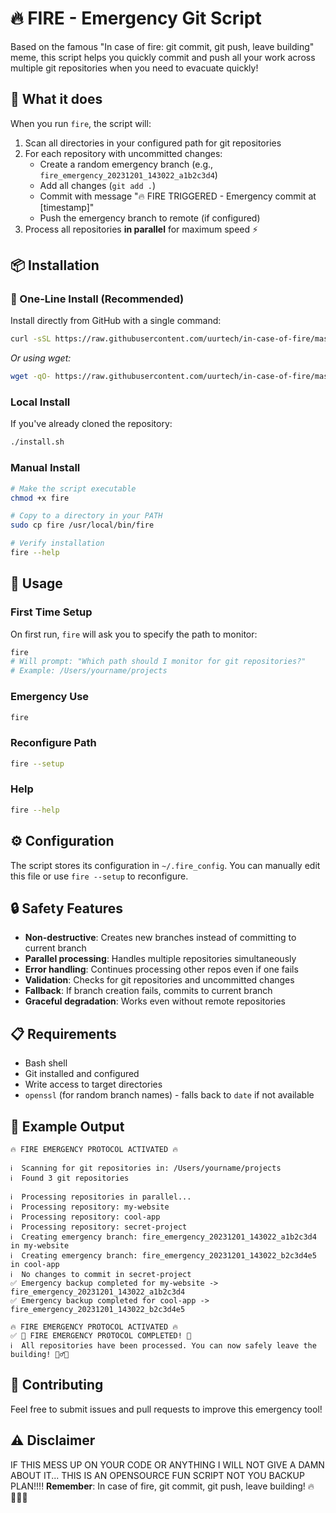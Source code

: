 # 🔥 FIRE - Emergency Git Script

Based on the famous "In case of fire: git commit, git push, leave building" meme, this script helps you quickly commit and push all your work across multiple git repositories when you need to evacuate quickly!

## 🚨 What it does

When you run `fire`, the script will:
1. Scan all directories in your configured path for git repositories
2. For each repository with uncommitted changes:
   - Create a random emergency branch (e.g., `fire_emergency_20231201_143022_a1b2c3d4`)
   - Add all changes (`git add .`)
   - Commit with message "🔥 FIRE TRIGGERED - Emergency commit at [timestamp]"
   - Push the emergency branch to remote (if configured)
3. Process all repositories **in parallel** for maximum speed ⚡

## 📦 Installation

### 🚀 One-Line Install (Recommended)
Install directly from GitHub with a single command:
```bash
curl -sSL https://raw.githubusercontent.com/uurtech/in-case-of-fire/master/install.sh | bash
```

*Or using wget:*
```bash
wget -qO- https://raw.githubusercontent.com/uurtech/in-case-of-fire/master/install.sh | bash
```

### Local Install
If you've already cloned the repository:
```bash
./install.sh
```

### Manual Install
```bash
# Make the script executable
chmod +x fire

# Copy to a directory in your PATH
sudo cp fire /usr/local/bin/fire

# Verify installation
fire --help
```

## 🎯 Usage

### First Time Setup
On first run, `fire` will ask you to specify the path to monitor:
```bash
fire
# Will prompt: "Which path should I monitor for git repositories?"
# Example: /Users/yourname/projects
```

### Emergency Use
```bash
fire
```

### Reconfigure Path
```bash
fire --setup
```

### Help
```bash
fire --help
```

## ⚙️ Configuration

The script stores its configuration in `~/.fire_config`. You can manually edit this file or use `fire --setup` to reconfigure.

## 🔒 Safety Features

- **Non-destructive**: Creates new branches instead of committing to current branch
- **Parallel processing**: Handles multiple repositories simultaneously
- **Error handling**: Continues processing other repos even if one fails
- **Validation**: Checks for git repositories and uncommitted changes
- **Fallback**: If branch creation fails, commits to current branch
- **Graceful degradation**: Works even without remote repositories

## 📋 Requirements

- Bash shell
- Git installed and configured
- Write access to target directories
- `openssl` (for random branch names) - falls back to `date` if not available

## 🎨 Example Output

```
🔥 FIRE EMERGENCY PROTOCOL ACTIVATED 🔥

ℹ️  Scanning for git repositories in: /Users/yourname/projects
ℹ️  Found 3 git repositories

ℹ️  Processing repositories in parallel...
ℹ️  Processing repository: my-website
ℹ️  Processing repository: cool-app
ℹ️  Processing repository: secret-project
ℹ️  Creating emergency branch: fire_emergency_20231201_143022_a1b2c3d4 in my-website
ℹ️  Creating emergency branch: fire_emergency_20231201_143022_b2c3d4e5 in cool-app
ℹ️  No changes to commit in secret-project
✅ Emergency backup completed for my-website -> fire_emergency_20231201_143022_a1b2c3d4
✅ Emergency backup completed for cool-app -> fire_emergency_20231201_143022_b2c3d4e5

🔥 FIRE EMERGENCY PROTOCOL ACTIVATED 🔥
✅ 🚨 FIRE EMERGENCY PROTOCOL COMPLETED! 🚨
ℹ️  All repositories have been processed. You can now safely leave the building! 🏃‍♂️💨
```

## 🤝 Contributing

Feel free to submit issues and pull requests to improve this emergency tool!

## ⚠️ Disclaimer

IF THIS MESS UP ON YOUR CODE OR ANYTHING I WILL NOT GIVE A DAMN ABOUT IT... THIS IS AN OPENSOURCE FUN SCRIPT NOT YOU BACKUP PLAN!!!! 
**Remember**: In case of fire, git commit, git push, leave building! 🔥🏃‍♂️💨 
